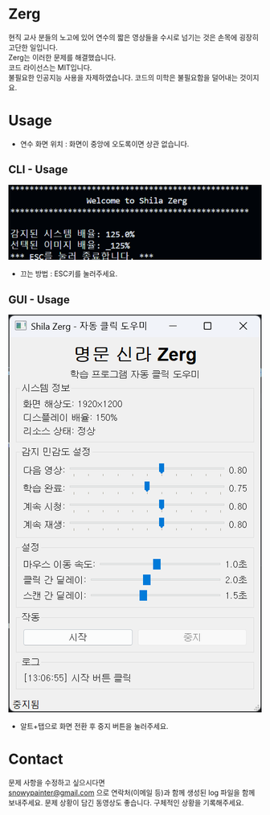# Zerg
현직 교사 분들의 노고에 있어 연수의 짧은 영상들을 수시로 넘기는 것은 손목에 굉장히 고단한 일입니다.  
Zerg는 이러한 문제를 해결했습니다.  
코드 라이선스는 MIT입니다.  
불필요한 인공지능 사용을 자제하였습니다. 코드의 미학은 불필요함을 덜어내는 것이지요.  

# Usage
* 연수 화면 위치 : 화면이 중앙에 오도록이면 상관 없습니다.

## CLI - Usage
![cli](./md_resource/cli.png)
* 끄는 방법 : ESC키를 눌러주세요.

## GUI - Usage
![gui](./md_resource/gui.png)
* 알트+탭으로 화면 전환 후 중지 버튼을 눌러주세요.

# Contact  
문제 사항을 수정하고 싶으시다면  
snowypainter@gmail.com 으로 연락처(이메일 등)과 함께 생성된 log 파일을 함께 보내주세요. 문제 상황이 담긴 동영상도 좋습니다. 구체적인 상황을 기록해주세요.